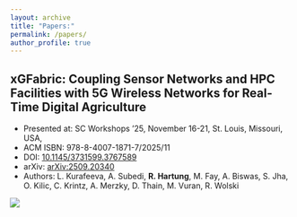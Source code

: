 ```yaml
---
layout: archive
title: "Papers:"
permalink: /papers/
author_profile: true
---
```



## xGFabric: Coupling Sensor Networks and HPC Facilities with 5G Wireless Networks for Real-Time Digital Agriculture

* Presented at: SC Workshops ’25, November 16-21, St. Louis, Missouri, USA, 
* ACM ISBN: 978-8-4007-1871-7/2025/11
* DOI: [10.1145/3731599.3767589](https://doi.org/10.1145/3731599.3767589)
* arXiv: [arXiv:2509.20340](http://arxiv.org/abs/2509.20340)
* Authors: L. Kurafeeva, A. Subedi, **R. Hartung**, M. Fay, A. Biswas, S. Jha, O. Kilic, C. Krintz, A. Merzky, D. Thain, M. Vuran, R. Wolski

<a href="http://arxiv.org/pdf/2509.20340">
  <img src="https://img.shields.io/badge/Paper-Link-blue" style="transform: scale(1.1);">
</a>